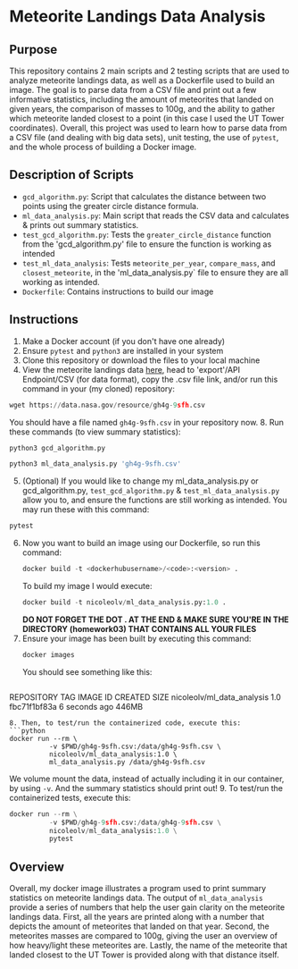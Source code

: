 # Meteorite Landings Data Analysis

## Purpose
This repository contains 2 main scripts and 2 testing scripts that are used to analyze meteorite landings data, as well as a Dockerfile used to build an image. The goal is to parse data from a CSV file and print out a few informative statistics, including the amount of meteorites that landed on given years, the comparison of masses to 100g, and the ability to gather which meteorite landed closest to a point (in this case I used the UT Tower coordinates). Overall, this project was used to learn how to parse data from a CSV file (and dealing with big data sets), unit testing, the use of `pytest`, and the whole process of building a Docker image. 

## Description of Scripts
* `gcd_algorithm.py`: Script that calculates the distance between two points using the greater circle distance formula. 
* `ml_data_analysis.py`: Main script that reads the CSV data and calculates & prints out summary statistics.
* `test_gcd_algorithm.py`: Tests the `greater_circle_distance` function from the 'gcd_algorithm.py' file to ensure the function is working as intended 
* `test_ml_data_analysis`: Tests `meteorite_per_year`, `compare_mass`, and `closest_meteorite`, in the 'ml_data_analysis.py` file to ensure they are all working as intended.
* `Dockerfile`: Contains instructions to build our image 
 
## Instructions 
1. Make a Docker account (if you don't have one already)
2. Ensure `pytest` and `python3` are installed in your system
3. Clone this repository or download the files to your local machine
4.  View the meteorite landings data [here](https://data.nasa.gov/Space-Science/Meteorite-Landings/gh4g-9sfh/about_data), head to 'export'/API Endpoint/CSV (for data format), copy the .csv file link, and/or run this command in your (my cloned) repository:
  ```python
  wget https://data.nasa.gov/resource/gh4g-9sfh.csv
  ```
You should have a file named `gh4g-9sfh.csv` in your repository now. 
8. Run these commands (to view summary statistics):
  ```python
  python3 gcd_algorithm.py
  ```
  ```python
  python3 ml_data_analysis.py 'gh4g-9sfh.csv'
  ```
5. (Optional) If you would like to change my ml_data_analysis.py or gcd_algorithm.py, `test_gcd_algorithm.py` & `test_ml_data_analysis.py` allow you to, and ensure the functions are still working as intended. You may run these with this command: 
  ```python
  pytest
  ```
6. Now you want to build an image using our Dockerfile, so run this command:
   ```python
   docker build -t <dockerhubusername>/<code>:<version> . 
   ```
   To build my image I would execute:
   ```python
   docker build -t nicoleolv/ml_data_analysis.py:1.0 . 
   ```
   **DO NOT FORGET THE DOT . AT THE END & MAKE SURE YOU'RE IN THE DIRECTORY (homework03) THAT CONTAINS ALL YOUR FILES**
7. Ensure your image has been built by executing this command:
   ```python
   docker images
   ```
   You should see something like this:
   ```python
  REPOSITORY                   TAG       IMAGE ID       CREATED          SIZE
  nicoleolv/ml_data_analysis   1.0      fbc71f1bf83a   6 seconds ago    446MB
   ```
8. Then, to test/run the containerized code, execute this:
  ```python
  docker run --rm \
             -v $PWD/gh4g-9sfh.csv:/data/gh4g-9sfh.csv \
             nicoleolv/ml_data_analysis:1.0 \
             ml_data_analysis.py /data/gh4g-9sfh.csv
  ```
  We volume mount the data, instead of actually including it in our container, by using `-v`.
  And the summary statistics should print out!
9. To test/run the containerized tests, execute this:
   ```python
  docker run --rm \
             -v $PWD/gh4g-9sfh.csv:/data/gh4g-9sfh.csv \
             nicoleolv/ml_data_analysis:1.0 \
             pytest
  ```

## Overview
Overall, my docker image illustrates a program used to print summary statistics on meteorite landings data. The output of `ml_data_analysis` provide a series of numbers that help the user gain clarity on the meteorite landings data. First, all the years are printed along with a number that depicts the amount of meteorites that landed on that year. Second, the meteorites masses are compared to 100g, giving the user an overview of how heavy/light these meteorites are. Lastly, the name of the meteorite that landed closest to the UT Tower is provided along with that distance itself. 


